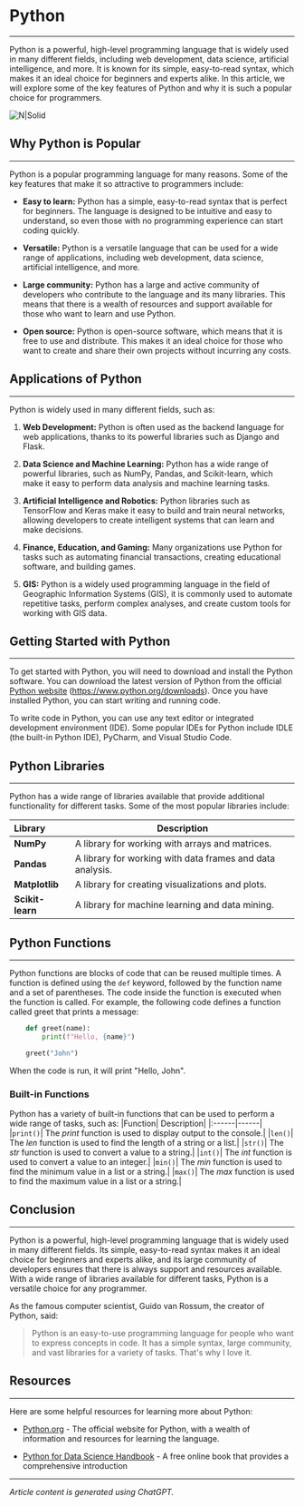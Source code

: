 # Python
***

Python is a powerful, high-level programming language that is widely used in many different fields,
including web development, data science, artificial intelligence, and more. It is known for its simple,
easy-to-read syntax, which makes it an ideal choice for beginners and experts alike. In this article,
we will explore some of the key features of Python and why it is such a popular choice for
programmers.

![N|Solid](https://www.python.org/static/img/python-logo@2x.png)

## Why Python is Popular
***

Python is a popular programming language for many reasons. Some of the key features that make
it so attractive to programmers include:

- **Easy to learn:** Python has a simple, easy-to-read syntax that is perfect for beginners. The
language is designed to be intuitive and easy to understand, so even those with no
programming experience can start coding quickly.

- **Versatile:** Python is a versatile language that can be used for a wide range of applications,
including web development, data science, artificial intelligence, and more.

- **Large community:** Python has a large and active community of developers who contribute to
the language and its many libraries. This means that there is a wealth of resources and support
available for those who want to learn and use Python.

- **Open source:** Python is open-source software, which means that it is free to use and
distribute. This makes it an ideal choice for those who want to create and share their own
projects without incurring any costs.

## Applications of Python
***

Python is widely used in many different fields, such as:

1. **Web Development:** Python is often used as the backend language for web applications,
thanks to its powerful libraries such as Django and Flask.

2. **Data Science and Machine Learning:** Python has a wide range of powerful libraries, such as
NumPy, Pandas, and Scikit-learn, which make it easy to perform data analysis and machine
learning tasks.

3. **Artificial Intelligence and Robotics:** Python libraries such as TensorFlow and Keras make it
easy to build and train neural networks, allowing developers to create intelligent systems that
can learn and make decisions.

4. **Finance, Education, and Gaming:** Many organizations use Python for tasks such as
automating financial transactions, creating educational software, and building games.

5. **GIS:** Python is a widely used programming language in the field of Geographic Information
Systems (GIS), it is commonly used to automate repetitive tasks, perform complex analyses,
and create custom tools for working with GIS data.

## Getting Started with Python
***
To get started with Python, you will need to download and install the Python software. You can
download the latest version of Python from the official [Python website](https://www.python.org/downloads) (https://www.python.org/downloads). Once you have installed Python, you can start writing and running code.

To write code in Python, you can use any text editor or integrated development environment (IDE).
Some popular IDEs for Python include IDLE (the built-in Python IDE), PyCharm, and Visual Studio
Code.

## Python Libraries
***
Python has a wide range of libraries available that provide additional functionality for different
tasks. Some of the most popular libraries include:

| **Library** | **Description** |
| :------ | ------ |
| **NumPy**|  A library for working with arrays and matrices.
| **Pandas**|  A library for working with data frames and data analysis.
| **Matplotlib**|  A library for creating visualizations and plots.
| **Scikit-learn**|  A library for machine learning and data mining.

## Python Functions
***
Python functions are blocks of code that can be reused multiple times. A function is defined using
the `def` keyword, followed by the function name and a set of parentheses. The code inside the
function is executed when the function is called.
For example, the following code defines a function called greet that prints a message:
```python
    def greet(name):
        print(f"Hello, {name}")

    greet("John")
```
When the code is run, it will print "Hello, John".

### Built-in Functions
Python has a variety of built-in functions that can be used to perform a wide range of tasks, such
as:
|Function| Description|
|:------|------|
|`print()`| The *print* function is used to display output to the console.|
|`len()`| The *len* function is used to find the length of a string or a list.|
|`str()`| The *str* function is used to convert a value to a string.|
|`int()`| The *int* function is used to convert a value to an integer.|
|`min()`| The *min* function is used to find the minimum value in a list or a string.|
|`max()`| The *max* function is used to find the maximum value in a list or a string.|

## Conclusion
***
Python is a powerful, high-level programming language that is widely used in many different fields.
Its simple, easy-to-read syntax makes it an ideal choice for beginners and experts alike, and its
large community of developers ensures that there is always support and resources available. With
a wide range of libraries available for different tasks, Python is a versatile choice for any
programmer.

As the famous computer scientist, Guido van Rossum, the creator of Python, said:
> Python is an easy-to-use programming language for people who want to express concepts in
code. It has a simple syntax, large community, and vast libraries for a variety of tasks. That's
why I love it.

## Resources
***
Here are some helpful resources for learning more about Python:

* [Python.org](https://www.python.org) - The official website for Python, with a wealth of information and resources for
learning the language.

* [Python for Data Science Handbook](https://jakevdp.github.io/PythonDataScienceHandbook) - A free online book that provides a comprehensive
introduction
***
*Article content is generated using ChatGPT.*